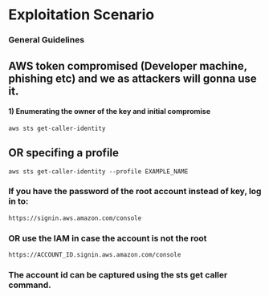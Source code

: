# Exploitation Scenario

### General Guidelines

## AWS token compromised (Developer machine, phishing etc) and we as attackers will gonna use it.

#### 1) Enumerating the owner of the key and initial compromise

    aws sts get-caller-identity

## OR specifing a profile

    aws sts get-caller-identity --profile EXAMPLE_NAME

### If you have the password of the root account instead of key, log in to:

    https://signin.aws.amazon.com/console

### OR use the IAM in case the account is not the root

    https://ACCOUNT_ID.signin.aws.amazon.com/console

### The account id can be captured using the sts get caller command.
